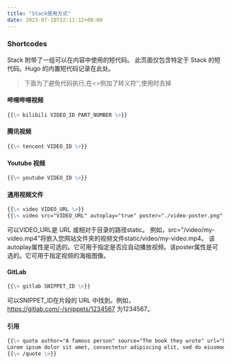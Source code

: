 ```yaml
---
title: "Stack使用方式"
date: 2023-07-18T12:11:12+08:00
---
```


### Shortcodes
Stack 附带了一组可以在内容中使用的短代码。
此页面仅包含特定于 Stack 的短代码。Hugo 的内置短代码记录在此处。
> 下面为了避免代码执行,在<>侧加了转义符'\',使用时去掉

#### 哔哩哔哩视频
```markdown
{{\< bilibili VIDEO_ID PART_NUMBER \>}}
```

#### 腾讯视频
```markdown
{{\< tencent VIDEO_ID \>}}
```

#### Youtube 视频
```markdown
{{\< youtube VIDEO_ID \>}}
```

#### 通用视频文件
```markdown
{{\< video VIDEO_URL \>}}
{{\< video src="VIDEO_URL" autoplay="true" poster="./video-poster.png" \>}}
```
可以VIDEO_URL是 URL 或相对于目录的路径static。
例如，src="/video/my-video.mp4"将嵌入您网站文件夹的视频文件static/video/my-video.mp4。
该autoplay属性是可选的。它可用于指定是否应自动播放视频。该poster属性是可选的。它可用于指定视频的海报图像。

#### GitLab
```markdown
{{\< gitlab SNIPPET_ID \>}}
```
可以SNIPPET_ID在片段的 URL 中找到。例如，https://gitlab.com/-/snippets/1234567 为1234567。

#### 引用
```markdown
{{\< quote author="A famous person" source="The book they wrote" url="https://en.wikipedia.org/wiki/Book" \>}}
Lorem ipsum dolor sit amet, consectetur adipiscing elit, sed do eiusmod tempor incididunt ut labore et dolore magna aliqua. Ut enim ad minim veniam, quis nostrud exercitation ullamco laboris nisi ut aliquip ex ea commodo consequat. Duis aute irure dolor in reprehenderit in voluptate velit esse cillum dolore eu fugiat nulla pariatur. Excepteur sint occaecat cupidatat non proident, sunt in culpa qui officia deserunt mollit anim id est laborum.
{{\< /quote \>}}
```